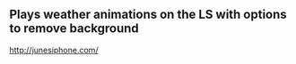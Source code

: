 Plays weather animations on the LS with options to remove background
----


http://junesiphone.com/
